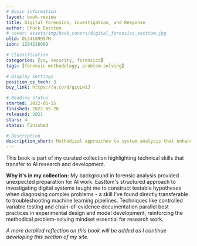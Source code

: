 ```yaml
---
# Basic information
layout: book-review
title: Digital Forensics, Investigation, and Response
author: Chuck Easttom
# cover: assets/img/book_covers/digital_forensics_easttom.jpg
olid: OL34189957M
isbn: 1284226069

# Classification
categories: [cs, security, forensics]
tags: [forensic-methodology, problem-solving]

# Display settings
position_cs_tech: 3
buy_link: https://a.co/d/gzuLw1J

# Reading status
started: 2022-01-15
finished: 2022-05-20
released: 2021
stars: 4
status: Finished

# Description
description_short: Methodical approaches to system analysis that enhance my debugging and problem-solving capabilities.
---
```


This book is part of my curated collection highlighting technical skills that transfer to AI research and development.

**Why it's in my collection:** My background in forensic analysis provided unexpected preparation for AI work. Easttom's structured approach to investigating digital systems taught me to construct testable hypotheses when diagnosing complex problems - a skill I've found directly transferable to troubleshooting machine learning pipelines. Techniques like controlled variable testing and chain-of-evidence documentation parallel best practices in experimental design and model development, reinforcing the methodical problem-solving mindset essential for research work.

*A more detailed reflection on this book will be added as I continue developing this section of my site.*